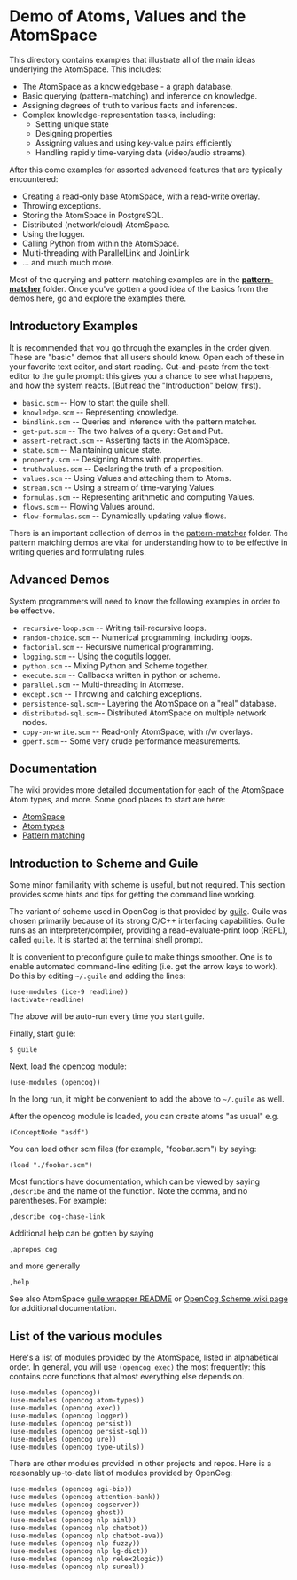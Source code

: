 
Demo of Atoms, Values and the AtomSpace
=======================================
This directory contains examples that illustrate all of the main ideas
underlying the AtomSpace. This includes:

* The AtomSpace as a knowledgebase - a graph database.
* Basic querying (pattern-matching) and inference on knowledge.
* Assigning degrees of truth to various facts and inferences.
* Complex knowledge-representation tasks, including:
    - Setting unique state
    - Designing properties
    - Assigning values and using key-value pairs efficiently
    - Handling rapidly time-varying data (video/audio streams).

After this come examples for assorted advanced features that are
typically encountered:

* Creating a read-only base AtomSpace, with a read-write overlay.
* Throwing exceptions.
* Storing the AtomSpace in PostgreSQL.
* Distributed (network/cloud) AtomSpace.
* Using the logger.
* Calling Python from within the AtomSpace.
* Multi-threading with ParallelLink and JoinLink
* ... and much much more.

Most of the querying and pattern matching examples are in the
[**pattern-matcher**](../pattern-matcher) folder. Once you've gotten
a good idea of the basics from the demos here, go and explore the
examples there.

Introductory Examples
---------------------
It is recommended that you go through the examples in the order given.
These are "basic" demos that all users should know. Open each of these
in your favorite text editor, and start reading. Cut-and-paste from the
text-editor to the guile prompt: this gives you a chance to see what
happens, and how the system reacts. (But read the "Introduction" below,
first).

* `basic.scm`          -- How to start the guile shell.
* `knowledge.scm`      -- Representing knowledge.
* `bindlink.scm`       -- Queries and inference with the pattern matcher.
* `get-put.scm`        -- The two halves of a query: Get and Put.
* `assert-retract.scm` -- Asserting facts in the AtomSpace.
* `state.scm`          -- Maintaining unique state.
* `property.scm`       -- Designing Atoms with properties.
* `truthvalues.scm`    -- Declaring the truth of a proposition.
* `values.scm`         -- Using Values and attaching them to Atoms.
* `stream.scm`         -- Using a stream of time-varying Values.
* `formulas.scm`       -- Representing arithmetic and computing Values.
* `flows.scm`          -- Flowing Values around.
* `flow-formulas.scm`  -- Dynamically updating value flows.

There is an important collection of demos in the
[pattern-matcher](../pattern-matcher) folder. The pattern matching
demos are vital for understanding how to to be effective in writing
queries and formulating rules.

Advanced Demos
--------------
System programmers will need to know the following examples in order to
be effective.

* `recursive-loop.scm` -- Writing tail-recursive loops.
* `random-choice.scm`  -- Numerical programming, including loops.
* `factorial.scm`      -- Recursive numerical programming.
* `logging.scm`        -- Using the cogutils logger.
* `python.scm`         -- Mixing Python and Scheme together.
* `execute.scm`        -- Callbacks written in python or scheme.
* `parallel.scm`       -- Multi-threading in Atomese.
* `except.scm`         -- Throwing and catching exceptions.
* `persistence-sql.scm`-- Layering the AtomSpace on a "real" database.
* `distributed-sql.scm`-- Distributed AtomSpace on multiple network nodes.
* `copy-on-write.scm`  -- Read-only AtomSpace, with r/w overlays.
* `gperf.scm`          -- Some very crude performance measurements.

Documentation
-------------
The wiki provides more detailed documentation for each of the AtomSpace
Atom types, and more. Some good places to start are here:

* [AtomSpace](https://wiki.opencog.org/w/AtomSpace)
* [Atom types](https://wiki.opencog.org/w/Atom_types)
* [Pattern matching](https://wiki.opencog.org/w/Pattern_matching)


Introduction to Scheme and Guile
--------------------------------
Some minor familiarity with scheme is useful, but not required.
This section provides some hints and tips for getting the command
line working.

The variant of scheme used in OpenCog is that provided by
[guile](https://www.gnu.org/software/guile/).
Guile was chosen primarily because of its strong C/C++ interfacing
capabilities.  Guile runs as an interpreter/compiler, providing a
read-evaluate-print loop (REPL), called `guile`. It is started at
the terminal shell prompt.

It is convenient to preconfigure guile to make things smoother. One is
to enable automated command-line editing (i.e. get the arrow keys to
work). Do this by editing `~/.guile` and adding the lines:
```
(use-modules (ice-9 readline))
(activate-readline)
```
The above will be auto-run every time you start guile.

Finally, start guile:
```
$ guile
```
Next, load the opencog module:
```
(use-modules (opencog))
```
In the long run, it might be convenient to add the above to `~/.guile`
as well.

After the opencog module is loaded, you can create atoms "as usual" e.g.
```
(ConceptNode "asdf")
```

You can load other scm files (for example, "foobar.scm") by saying:

```
(load "./foobar.scm")
```

Most functions have documentation, which can be viewed by saying
`,describe` and the name of the function.  Note the comma, and no
parentheses.  For example:
```
,describe cog-chase-link
```
Additional help can be gotten by saying
```
,apropos cog
```
and more generally
```
,help
```

See also AtomSpace [guile wrapper README](../../opencog/guile/README)
or [OpenCog Scheme wiki page](https://wiki.opencog.org/w/Scheme) for
additional documentation.


List of the various modules
---------------------------
Here's a list of modules provided by the AtomSpace, listed in
alphabetical order. In general, you will use `(opencog exec)`
the most frequently: this contains core functions that almost
everything else depends on.
```
(use-modules (opencog))
(use-modules (opencog atom-types))
(use-modules (opencog exec))
(use-modules (opencog logger))
(use-modules (opencog persist))
(use-modules (opencog persist-sql))
(use-modules (opencog ure))
(use-modules (opencog type-utils))
```

There are other modules provided in other projects and repos. Here is
a reasonably up-to-date list of modules provided by OpenCog:
```
(use-modules (opencog agi-bio))
(use-modules (opencog attention-bank))
(use-modules (opencog cogserver))
(use-modules (opencog ghost))
(use-modules (opencog nlp aiml))
(use-modules (opencog nlp chatbot))
(use-modules (opencog nlp chatbot-eva))
(use-modules (opencog nlp fuzzy))
(use-modules (opencog nlp lg-dict))
(use-modules (opencog nlp relex2logic))
(use-modules (opencog nlp sureal))
```
